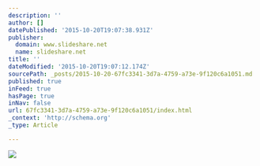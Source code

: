 ```yaml
---
description: ''
author: []
datePublished: '2015-10-20T19:07:38.931Z'
publisher:
  domain: www.slideshare.net
  name: slideshare.net
title: ''
dateModified: '2015-10-20T19:07:12.174Z'
sourcePath: _posts/2015-10-20-67fc3341-3d7a-4759-a73e-9f120c6a1051.md
published: true
inFeed: true
hasPage: true
inNav: false
url: 67fc3341-3d7a-4759-a73e-9f120c6a1051/index.html
_context: 'http://schema.org'
_type: Article

---
```

![](http://image.slidesharecdn.com/medicaldevicesalescontentmarketing-150610145819-lva1-app6891/95/how-to-align-content-marketing-to-your-medtech-sales-process-1-638.jpg?cb=1433948630)